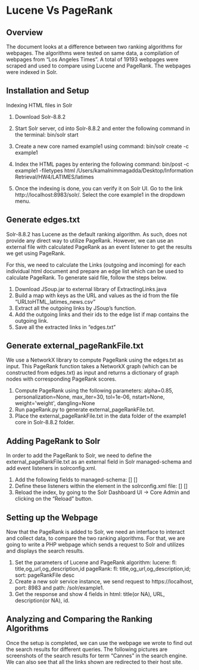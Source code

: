 # Lucene Vs PageRank

## Overview
The document looks at a difference between two ranking algorithms for webpages. The algorithms were tested on same data, a compilation of webpages from “Los Angeles Times”. A total of 19193 webpages were scraped and used to compare using Lucene and PageRank. The webpages were indexed in Solr. 

## Installation and Setup
Indexing HTML files in Solr
1.	Download Solr-8.8.2
2.	Start Solr server, cd into Solr-8.8.2 and enter the following command in the terminal:
bin/solr start

3.	Create a new core named example1 using command: 
bin/solr create -c example1

4.	Index the HTML pages by entering the following command: 
bin/post -c example1 -filetypes html /Users/kamalnimmagadda/Desktop/Information Retrieval/HW4/LATIMES/latimes

5.	Once the indexing is done, you can verify it on Solr UI. Go to the link http://localhost:8983/solr/. Select the core example1 in the dropdown menu.

## Generate edges.txt
Solr-8.8.2 has Lucene as the default ranking algorithm. As such, does not provide any direct way to utilize PageRank. However, we can use an external file with calculated PageRank as an event listener to get the results we get using PageRank.

For this, we need to calculate the Links (outgoing and incoming) for each individual html document and prepare an edge list which can be used to calculate PageRank. To generate said file, follow the steps below.

1.	Download JSoup.jar to external library of ExtractingLinks.java
2.	Build a map with keys as the URL and values as the id from the file “URLtoHTML_latimes_news.csv”
3.	Extract all the outgoing links by JSoup’s function.
4.	Add the outgoing links and their ids to the edge list if map contains the outgoing link.
5.	Save all the extracted links in “edges.txt”

## Generate external_pageRankFile.txt
We use a NetworkX library to compute PageRank using the edges.txt as input. This PageRank function takes a NetworkX graph (which can be constructed from edges.txt) as input and returns a dictionary of graph nodes with corresponding PageRank scores.

1.	Compute PageRank using the following parameters: alpha=0.85, personalization=None, max_iter=30, tol=1e-06, nstart=None, weight='weight', dangling=None
2.	Run pageRank.py to generate external_pageRankFile.txt. 
3.	Place the external_pageRankFile.txt in the data folder of the example1 core in Solr-8.8.2 folder.

## Adding PageRank to Solr
In order to add the PageRank to Solr, we need to define the external_pageRankFile.txt as an external field in Solr managed-schema and add event listeners in solrconfig.xml.

1.	Add the following fields to managed-schema: 
 [<fieldType name=”external” keyField=”id” defVal=”0” class=”solr.ExternalFileField”/>]
[<field name=”pageRankFile” type=”external” stored=”false” indexed=”false”/>]
2.	Define these listeners within the <query> element in the solrconfig.xml file:
[<listener event=”newSearcher” class=”org.apache.solr.schema.ExternalFileFieldReloader”/>]
[<listener event=”firstSearcher” class=”org.apache.solr.schema.ExternalFileFieldReloader”/>]
3.	Reload the index, by going to the Solr Dashboard UI -> Core Admin and clicking on the “Reload” button.
  
## Setting up the Webpage
Now that the PageRank is added to Solr, we need an interface to interact and collect data, to compare the two ranking algorithms. For that, we are going to write a PHP webpage which sends a request to Solr and utilizes and displays the search results.

1.	Set the parameters of Lucene and PageRank algorithm:
lucene: fl: title,og_url,og_description,id
pageRank: fl: title,og_url,og_description,id; sort: pageRankFile desc
2.	Create a new solr service instance, we send request to https://localhost, port: 8983 and path: /solr/example1.
3.	Get the response and show 4 fields in html: title(or NA), URL, description(or NA), id.

## Analyzing and Comparing the Ranking Algorithms
Once the setup is completed, we can use the webpage we wrote to find out the search results for different queries. The following pictures are screenshots of the search results for term “Cannes” in the search engine. We can also see that all the links shown are redirected to their host site.
